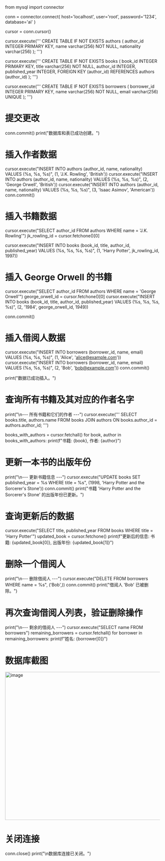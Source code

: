 from mysql import connector

conn = connector.connect(
    host='localhost',
    user='root',
    password='1234',
    database='ai'
)

cursor = conn.cursor()

cursor.execute('''
CREATE TABLE IF NOT EXISTS authors (
    author_id INTEGER PRIMARY KEY,
    name varchar(256) NOT NULL,
    nationality varchar(256)
);
''')

cursor.execute('''
CREATE TABLE IF NOT EXISTS books (
    book_id INTEGER PRIMARY KEY,
    title varchar(256) NOT NULL,
    author_id INTEGER,
    published_year INTEGER,
    FOREIGN KEY (author_id) REFERENCES authors (author_id)
);
''')

cursor.execute('''
CREATE TABLE IF NOT EXISTS borrowers (
    borrower_id INTEGER PRIMARY KEY,
    name varchar(256) NOT NULL,
    email varchar(256) UNIQUE
);
''')

# 提交更改
conn.commit()
print("数据库和表已成功创建。")

# 插入作者数据
cursor.execute("INSERT INTO authors (author_id, name, nationality) VALUES (%s, %s, %s)", (1, 'J.K. Rowling', 'British'))
cursor.execute("INSERT INTO authors (author_id, name, nationality) VALUES (%s, %s, %s)", (2, 'George Orwell', 'British'))
cursor.execute("INSERT INTO authors (author_id, name, nationality) VALUES (%s, %s, %s)", (3, 'Isaac Asimov', 'American'))
conn.commit()

# 插入书籍数据
cursor.execute("SELECT author_id FROM authors WHERE name = 'J.K. Rowling'")
jk_rowling_id = cursor.fetchone()[0]

cursor.execute("INSERT INTO books (book_id, title, author_id, published_year) VALUES (%s, %s, %s, %s)",
               (1, 'Harry Potter', jk_rowling_id, 1997))

# 插入 George Orwell 的书籍
cursor.execute("SELECT author_id FROM authors WHERE name = 'George Orwell'")
george_orwell_id = cursor.fetchone()[0]
cursor.execute("INSERT INTO books (book_id, title, author_id, published_year) VALUES (%s, %s, %s, %s)",
               (2, '1984', george_orwell_id, 1949))

conn.commit()

# 插入借阅人数据
cursor.execute("INSERT INTO borrowers (borrower_id, name, email) VALUES (%s, %s, %s)", (1, 'Alice', 'alice@example.com'))
cursor.execute("INSERT INTO borrowers (borrower_id, name, email) VALUES (%s, %s, %s)", (2, 'Bob', 'bob@example.com'))
conn.commit()

print("数据已成功插入。")

# 查询所有书籍及其对应的作者名字
print("\n--- 所有书籍和它们的作者 ---")
cursor.execute('''
SELECT books.title, authors.name
FROM books
JOIN authors ON books.author_id = authors.author_id;
''')

books_with_authors = cursor.fetchall()
for book, author in books_with_authors:
    print(f"书籍: {book}, 作者: {author}")

# 更新一本书的出版年份
print("\n--- 更新书籍信息 ---")
cursor.execute("UPDATE books SET published_year = %s WHERE title = %s", (1998, 'Harry Potter and the Sorcerer\'s Stone'))
conn.commit()
print("书籍 'Harry Potter and the Sorcerer\'s Stone' 的出版年份已更新。")

# 查询更新后的数据
cursor.execute("SELECT title, published_year FROM books WHERE title = 'Harry Potter'")
updated_book = cursor.fetchone()
print(f"更新后的信息: 书籍: {updated_book[0]}, 出版年份: {updated_book[1]}")

# 删除一个借阅人
print("\n--- 删除借阅人 ---")
cursor.execute("DELETE FROM borrowers WHERE name = %s", ('Bob',))
conn.commit()
print("借阅人 'Bob' 已被删除。")

# 再次查询借阅人列表，验证删除操作
print("\n--- 剩余的借阅人 ---")
cursor.execute("SELECT name FROM borrowers")
remaining_borrowers = cursor.fetchall()
for borrower in remaining_borrowers:
    print(f"姓名: {borrower[0]}")


# 数据库截图
<img width="589" height="480" alt="image" src="https://github.com/user-attachments/assets/efde4d78-5d41-4525-aa5a-a9137a4b5f33" />



# 关闭连接
conn.close()
print("\n数据库连接已关闭。")
